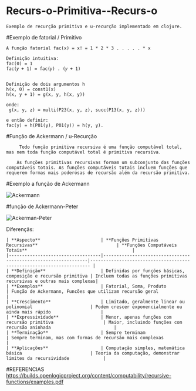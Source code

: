 # Recurs-o-Primitiva--Recurs-o

    Exemplo de recurção primitiva e u-recurção implementado em clojure.

#Exemplo de fatorial / Primitivo

    A função fatorial fac(x) = x! = 1 * 2 * 3 . . . . . * x

    Definição intuitiva:
    fac(0) = 1
    fac(𝑦 + 1) = fac(𝑦) . (𝑦 + 1)


    Definição de dois argumentos h
    h(x, 0) = const1(x)
    h(x, y + 1) = g(x, y, h(x, y))

    onde:
     g(x, y, z) = multi(P23(x, y, z), succ(P13(x, y, z))) 

    e então definir:
    fac(y) = h(P01(y), P01(y)) = h(y, y).

#Função de Ackermann / u-Recurção

         Todo função primitiva recursiva é uma função computável total, mas nem toda função computável total é primitiva recursiva.
  
        As funções primitivas recursivas formam um subconjunto das funções computáveis totais. As funções computáveis totais incluem funções que requerem formas mais poderosas de recursão além da recursão primitiva.

#Exemplo a função de Ackermann

![Ackermann](https://github.com/user-attachments/assets/7b45cfba-6100-4d8d-8ee1-f36f22d7df07)

#função de Ackermann-Peter

![Ackerman-Peter](https://github.com/user-attachments/assets/f113540b-e49d-45f9-bdf0-b91577a1b544)

Diferençãs:
  
    | **Aspecto**                       | **Funções Primitivas Recursivas**                              | **Funções Computáveis Totais**                                        |
    |-----------------------------------|----------------------------------------------------------------|---------------------------------------------------------------------- |
    | **Definição**                     | Definidas por funções básicas, composição e recursão primitiva | Incluem todas as funções primitivas recursivas e outras mais complexas|
    | **Exemplos**                      | Fatorial, Soma, Produto                                        | Função de Ackermann, Funcões que utilizam recursão geral              |
    | **Crescimento**                   | Limitado, geralmente linear ou polinomial                      | Podem crescer exponencialmente ou ainda mais rápido                   |
    | **Expressividade**                | Menor, apenas funções com recursão primitiva                   | Maior, incluindo funções com recursão aninhada                        |
    | **Terminação**                    | Sempre terminam                                                | Sempre terminam, mas com formas de recursão mais complexas            |
    | **Aplicações**                    | Computação simples, matemática básica                          | Teoria da computação, demonstrar limites da recursividade             |
  
#REFERENCIAS
        https://builds.openlogicproject.org/content/computability/recursive-functions/examples.pdf
        
